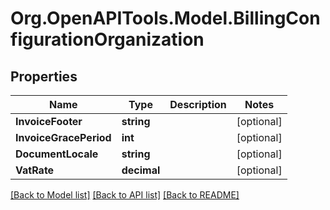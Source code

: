 
# Org.OpenAPITools.Model.BillingConfigurationOrganization

## Properties

Name | Type | Description | Notes
------------ | ------------- | ------------- | -------------
**InvoiceFooter** | **string** |  | [optional] 
**InvoiceGracePeriod** | **int** |  | [optional] 
**DocumentLocale** | **string** |  | [optional] 
**VatRate** | **decimal** |  | [optional] 

[[Back to Model list]](../README.md#documentation-for-models)
[[Back to API list]](../README.md#documentation-for-api-endpoints)
[[Back to README]](../README.md)

